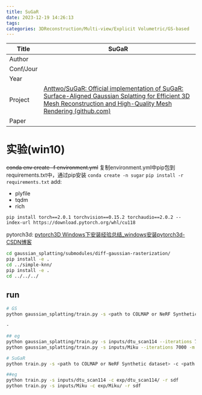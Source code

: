 ```yaml
---
title: SuGaR
date: 2023-12-19 14:26:13
tags: 
categories: 3DReconstruction/Multi-view/Explicit Volumetric/GS-based
---
```


| Title     | SuGaR |
| --------- | ----- |
| Author    |       |
| Conf/Jour |       |
| Year      |       |
| Project   | [Anttwo/SuGaR: Official implementation of SuGaR: Surface-Aligned Gaussian Splatting for Efficient 3D Mesh Reconstruction and High-Quality Mesh Rendering (github.com)](https://github.com/Anttwo/SuGaR)      |
| Paper     |       |

<!-- more -->

# 实验(win10)

~~conda env create -f environment.yml~~
复制environment.yml中pip包到requirements.txt中，通过pip安装
`conda create -n sugar`
`pip install -r requirements.txt`
add:
- plyfile
- tqdm
- rich

`pip install torch==2.0.1 torchvision==0.15.2 torchaudio==2.0.2 --index-url https://download.pytorch.org/whl/cu118`

pytorch3d: [pytorch3D Windows下安装经验总结_windows安装pytorch3d-CSDN博客](https://blog.csdn.net/m0_70229101/article/details/127196699)


```bash
cd gaussian_splatting/submodules/diff-gaussian-rasterization/
pip install -e .
cd ../simple-knn/
pip install -e .
cd ../../../
```

## run

```bash
# GS
python gaussian_splatting/train.py -s <path to COLMAP or NeRF Synthetic dataset> --iterations 7000 -m <path to the desired output directory>

-

## eg
python gaussian_splatting/train.py -s inputs/dtu_scan114 --iterations 7000 -m exp/dtu_scan114
python gaussian_splatting/train.py -s inputs/Miku --iterations 7000 -m exp/Miku

# SuGaR
python train.py -s <path to COLMAP or NeRF Synthetic dataset> -c <path to the Gaussian Splatting checkpoint> -r <"density" or "sdf">

##eg
python train.py -s inputs/dtu_scan114 -c exp/dtu_scan114/ -r sdf
python train.py -s inputs/Miku -c exp/Miku/ -r sdf
```